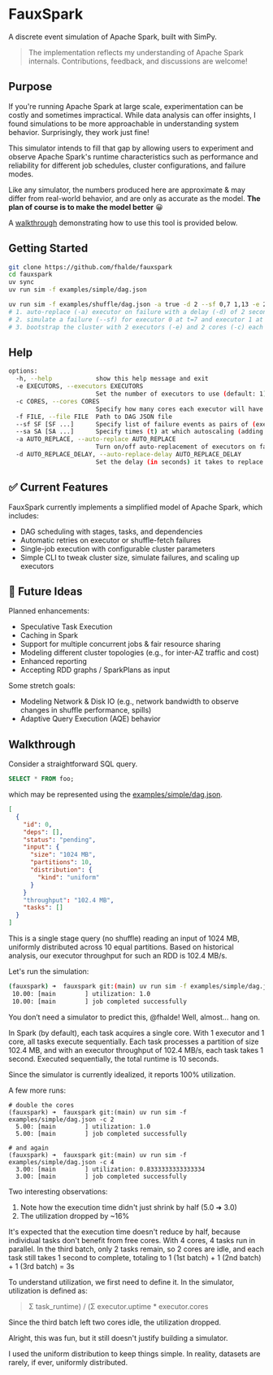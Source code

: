 # FauxSpark

A discrete event simulation of Apache Spark, built with SimPy.


> The implementation reflects my understanding of Apache Spark internals.
> Contributions, feedback, and discussions are welcome!

## Purpose

If you're running Apache Spark at large scale, experimentation can be costly and sometimes impractical. While data analysis can offer insights, I found simulations to be more approachable in understanding system behavior. Surprisingly, they work just fine!

This simulator intends to fill that gap by allowing users to experiment and observe Apache Spark's runtime characteristics such as performance and reliability for different job schedules, cluster configurations, and failure modes.

Like any simulator, the numbers produced here are approximate & may differ from real-world behavior, and are only as accurate as the model. **The plan of course is to make the model better** 😀

A [walkthrough](https://github.com/fhalde/fauxspark/edit/main/README.md#walkthrough) demonstrating how to use this tool is provided below.
## Getting Started

```bash
git clone https://github.com/fhalde/fauxspark
cd fauxspark
uv sync
uv run sim -f examples/simple/dag.json

uv run sim -f examples/shuffle/dag.json -a true -d 2 --sf 0,7 1,13 -e 2 -c 2
# 1. auto-replace (-a) executor on failure with a delay (-d) of 2 seconds
# 2. simulate a failure (--sf) for executor 0 at t=7 and executor 1 at t=13
# 3. bootstrap the cluster with 2 executors (-e) and 2 cores (-c) each
```

## Help
```bash
options:
  -h, --help            show this help message and exit
  -e EXECUTORS, --executors EXECUTORS
                        Set the number of executors to use (default: 1).
  -c CORES, --cores CORES
                        Specify how many cores each executor will have (default: 1).
  -f FILE, --file FILE  Path to DAG JSON file
  --sf SF [SF ...]      Specify list of failure events as pairs of (executor_id,time) to simulate executor failures.
  --sa SA [SA ...]      Specify times (t) at which autoscaling (adding a new executor) should take place.
  -a AUTO_REPLACE, --auto-replace AUTO_REPLACE
                        Turn on/off auto-replacement of executors on failure.
  -d AUTO_REPLACE_DELAY, --auto-replace-delay AUTO_REPLACE_DELAY
                        Set the delay (in seconds) it takes to replace an executor on failure.
```

## ✅ Current Features

FauxSpark currently implements a simplified model of Apache Spark, which includes:

- DAG scheduling with stages, tasks, and dependencies
- Automatic retries on executor or shuffle-fetch failures
- Single-job execution with configurable cluster parameters
- Simple CLI to tweak cluster size, simulate failures, and scaling up executors

## 🚀 Future Ideas

Planned enhancements:

- Speculative Task Execution
- Caching in Spark
- Support for multiple concurrent jobs & fair resource sharing
- Modeling different cluster topologies (e.g., for inter-AZ traffic and cost)
- Enhanced reporting
- Accepting RDD graphs / SparkPlans as input

Some stretch goals:
- Modeling Network & Disk IO (e.g., network bandwidth to observe changes in shuffle performance, spills)
- Adaptive Query Execution (AQE) behavior

## Walkthrough

Consider a straightforward SQL query.
```sql
SELECT * FROM foo;
```
which may be represented using the [examples/simple/dag.json](https://github.com/fhalde/fauxspark/blob/main/examples/simple/dag.json).
```json
[
  {
    "id": 0,
    "deps": [],
    "status": "pending",
    "input": {
      "size": "1024 MB",
      "partitions": 10,
      "distribution": {
        "kind": "uniform"
      }
    }
    "throughput": "102.4 MB",
    "tasks": []
  }
]

```
This is a single stage query (no shuffle) reading an input of 1024 MB, uniformly distributed across 10 equal partitions. Based on historical analysis, our executor throughput for such an RDD is 102.4 MB/s.

Let's run the simulation:
```bash
(fauxspark) ➜  fauxspark git:(main) uv run sim -f examples/simple/dag.json
 10.00: [main        ] utilization: 1.0
 10.00: [main        ] job completed successfully
```
You don’t need a simulator to predict this, @fhalde! Well, almost... hang on.

In Spark (by default), each task acquires a single core. With 1 executor and 1 core, all tasks execute sequentially. Each task processes a partition of size 102.4 MB, and with an executor throughput of 102.4 MB/s, each task takes 1 second. Executed sequentially, the total runtime is 10 seconds.

Since the simulator is currently idealized, it reports 100% utilization.

A few more runs:
```
# double the cores
(fauxspark) ➜  fauxspark git:(main) uv run sim -f examples/simple/dag.json -c 2
  5.00: [main        ] utilization: 1.0
  5.00: [main        ] job completed successfully
```

```
# and again
(fauxspark) ➜  fauxspark git:(main) uv run sim -f examples/simple/dag.json -c 4
  3.00: [main        ] utilization: 0.8333333333333334
  3.00: [main        ] job completed successfully
```

Two interesting observations:

1. Note how the execution time didn't just shrink by half (5.0 ➜ 3.0)
2. The utilization dropped by ~16%

It's expected that the execution time doesn't reduce by half, because individual tasks don't benefit from free cores. With 4 cores, 4 tasks run in parallel. In the third batch, only 2 tasks remain, so 2 cores are idle, and each task still takes 1 second to complete, totaling to 1 (1st batch) + 1 (2nd batch) + 1 (3rd batch) = 3s

To understand utilization, we first need to define it. In the simulator, utilization is defined as:
> Σ task_runtime) / (Σ executor.uptime * executor.cores

Since the third batch left two cores idle, the utilization dropped.

Alright, this was fun, but it still doesn't justify building a simulator.

I used the uniform distribution to keep things simple. In reality, datasets are rarely, if ever, uniformly distributed.

